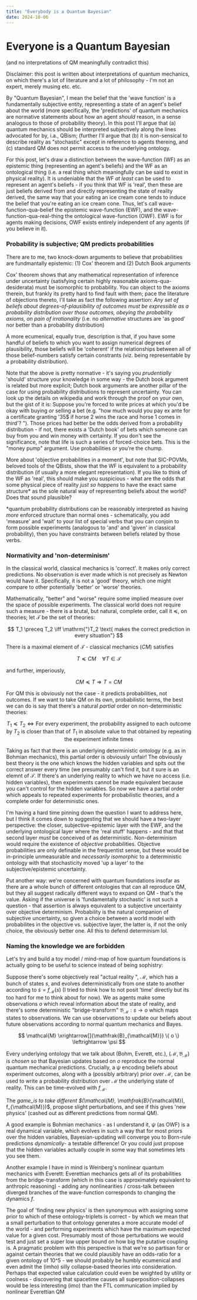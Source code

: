 ```yaml
---
title: "Everybody is a Quantum Bayesian"
date: 2024-10-06
---
```

# Everyone is a Quantum Bayesian
(and no interpretations of QM meaningfully contradict this)

Disclaimer: this post is written about interpretations of quantum mechanics, on which there's a lot of literature and a lot of philosophy - I'm not an expert, merely musing etc. etc.

By "Quantum Bayesian", I mean the belief that the 'wave function' is a fundamentally subjective entity, representing a state of an agent's belief about the world (more specifically, the 'predictions' of quantum mechanics are normative statements about how an agent _should_ reason, in a sense analogous to those of probability theory).  In this post I'll argue that (a) quantum mechanics should be interpreted subjectively along the lines advocated for by, i.a., QBism; (further I'll argue that (b) it is non-sensical to describe reality as "stochastic" except in reference to agents thereing, and (c) standard QM does not permit access to the underlying ontology.  

For this post, let's draw a distinction between the wave-function (WF) as an epistemic thing (representing an agent's beliefs) and the WF as an ontological thing (i.e. a real thing which meaningfully can be said to exist in physical reality).  It is undeniable that the WF _at least_ can be used to represent an agent's beliefs - if you think that WF is 'real', then these are just beliefs derived from and directly representing the state of reality derived, the same way that your eating an ice cream cone tends to induce the belief that you're eating an ice cream cone.  Thus, let's call wave-function-qua-belief the epistemic wave-function (EWF), and the wave-function-qua-real-thing the ontological wave-function (OWF).  EWF is for agents making decisions, OWF exists entirely independent of any agents (if you believe in it).

### Probability is subjective; QM predicts probabilities

There are to me, two knock-down arguments to believe that probabilities are fundmantally epistemic: (1) Cox' theorem and (2) Dutch Book arguments

Cox' theorem shows that any mathematical representation of inference under uncertainty (satisfying certain highly reasonable axioms-qua-desiderata) must be isomorphic to probability.  You can object to the axioms therein, but frankly its pretty hard to find fault with them; pace the literature of objections thereto, I'll take as fact the following assertion: 
*Any set of beliefs about degrees-of-plausibility of outcomes must be expressible as a probability distribution over those outcomes, obeying the probability axioms, on pain of irrationality* (i.e. no _alternative_ structures are 'as good' nor better than a probability distribution)

A more ecumenical, equally true, description is that, if you have some handful of beliefs to which you want to assign numerical degrees of plausibility, those beliefs will be 'coherent' if the relationships between all of those belief-numbers satisfy certain constrants (viz. being representable by a probability distribution).

Note that the above is pretty normative - it's saying you _prudentially_ 'should' structure your knowledge in some way - the Dutch book argument is related but more explicit; Dutch book arguments are another pillar of the case for using probability distributions to represent uncertainty.  You can look up the details on wikipedia and work through the proof on your own, but the gist of it is: 
Suppose you're forced to write prices at which you'd be okay with buying _or_ selling a bet (e.g. "how much would you pay ex ante for a certificate granting '35$ if horse 2 wins the race and horse 1 comes in third'? ").  Those prices had better be the odds derived from a probability distribution - if not, there exists a 'Dutch book' of bets which someone can buy from you and win money with certainty.  If you don't see the significance, note that life is such a series of forced-choice bets.  This is the "money pump" argument.  Use probabilities or you're the chump.

More about 'objective probabilities in a moment', but note that SIC-POVMs, beloved tools of the QBists, show that the WF is equivalent to a probability distribution (if usually a more elegant representation).  If you like to think of the WF as 'real', this should make you suspicious - what are the odds that some physical piece of reality _just so happens_ to have the exact same structure* as the sole natural way of representing beliefs about the world?  Does that sound plausible?

*quantum probability distributions can be reasonably interpreted as having _more_ enforced structure than normal ones - schematically, you add 'measure' and 'wait' to your list of special verbs that you can conjoin to form possible experiments (analogous to 'and' and 'given' in classical probability), then you have constraints between beliefs related by those verbs.

### Normativity and 'non-determinism'
In the classical world, classical mechanics is 'correct'.  It makes only correct predictions.  No observation is ever made which is not precisely as Newton would have it.  Specifically, it is not a 'good' theory, which one might compare to other potentially 'better' or 'worse' theories.

Mathematically, "better" and "worse" require some implied measure over the space of possible experiments. The classical world does not require such a measure - there is a brutal, but natural, complete order, call it $\preceq$, on theories; let $\mathcal{T}$ be the set of theories:

$$
T_1 \preceq T_2 \iff \mathrm{"}T_2 \text{ makes the correct prediction in every situation"}
$$

There is a maximal element of $\mathcal{T}$ - classical mechanics ($CM$) satisfies 

$$T \preceq CM \quad \forall T \in \mathcal{T}$$

and further, imperiously,

$$CM \preceq T \Rightarrow T=CM$$

For QM this is obviously not the case - it predicts probabilities, not outcomes.  If we want to take QM on its own, probabilistic terms, the best we can do is say that there's a natural _partial_ order on non-deterministic theories:

$$T_1 \preceq T_2 \iff \text{For every experiment, the probability assigned to each outcome by } T_2 \text{ is closer than that of } T_1 \text{ in absolute value to that obtained by repeating the experiment infinite times}$$

Taking as fact that there is an underlying deterministic ontology (e.g. as in Bohmian mechanics), this partial order is obviously unfair!  The obviously best theory is the one which knows the hidden variables and spits out the correct answer every time (we presumably can't find it, but it sure is an elemnt of $\mathcal{T}$.  If there's an underlying reality to which we have no access (i.e. hidden variables), then experiments cannot be made equivalent because you can't control for the hidden variables.  So now we have a partial order which appeals to repeated experiments for probabilistic theories, and a complete order for deterministic ones.

I'm having a hard time pinning down the question I want to address here, but I think it comes down to suggesting that we should have a two-layer perspective: the closer, subjective-epistemic layer with the EWF, and the underlying ontological layer where the 'real stuff' happens - and that that second layer _must_ be conceived of as deterministic.  Non-determinism would require the existence of _objective_ probabilities.  Objective probabilities are only definable in the frequentist sense, but these would be in-principle unmeasurable and _necessarily isomorphic_ to a deterministic ontology with that stochasticity moved 'up a layer' to the subjective/epistemic uncertainty.

Put another way: we're concerned with quantum foundations insofar as there are a whole bunch of different ontologies that can all reproduce QM, but they all suggest radically different ways to expand on QM - that's the value.  Asking if the universe is 'fundamentally stochastic' is not such a question - that assertion is always equivalent to a subjective uncertainty over objective determinism.  Probability is the natural companion of subjective uncertainty, so given a choice between a world model with probabilites in the objective vs. subjective layer, the latter is, if not the only choice, the obviously better one.  All this to defend determinism lol.

### Naming the knowledge we are forbidden
Let's try and build a toy model / mind-map of how quantum foundations is actually going to be useful to science instead of being sophistry:

Suppose there's some objectively real "actual reality ", $\mathcal{M}$, which has a bunch of states $s$, and evolves deterministically from one state to another according to $\dot{s} = f_{\mathcal{M}}(s)$ (I tried to think how to not posit 'time' directly but its too hard for me to think about for now).  We as agents make some observations $o$ which reveal information about the state of reality, and there's some deterministic "bridge-transform" $\mathfrak{B}_{\mathcal{M}}: s \rightarrow o$ which maps states to observations.  We can use observations to update our beliefs about future observations according to normal quantum mechanics and Bayes.

$$
\mathcal{M} \xrightarrow[]{\mathfrak{B}_{\mathcal{M}}} \{ o \} \leftrightarrow \psi
$$

Every underlying ontology that we talk about (Bohm, Everett, etc.), $(\mathcal{M}, \mathfrak{B}_{\mathcal{M}})$ is _chosen_ so that Bayesian updates based on $o$ reproduce the normal quantum mechanical predictions.  Crucially, a $\psi$ encoding beliefs about experiment outcomes, along with a (possibly arbitrary) prior over $\mathcal{M}$, can be used to write a probability distribution over $\mathcal{M}$ the underlying state of reality.  This can be time-evolved with $f_{\mathcal{M}}$.

The _game_is to take different $(\mathcal{M}, \mathfrak{B}_{\mathcal{M}), f_{\mathcal{M}})$, propose slight perturbations, and see if this gives 'new physics' (cashed out as different predictions from normal QM).

A good example is Bohmian mechanics - as I understand it, $\psi$ (as OWF) is a real dynamical variable, which evolves in such a way that for most priors over the hidden variables, Bayesian-updating will converge you to Born-rule predictions _dynamically_- a testable difference!  Or you could just propose that the hidden variables actually couple in some way that sometimes lets you see them.

Another example I have in mind is Weinberg's nonlinear quantum mechanics with Everett: Everettian mechanics gets all of its probabilities from the bridge-transform (which in this case is approximately equivalent to anthropic reasoning) - adding any nonlinearities / cross-talk between diverged branches of the wave-function corresponds to changing the dynamics $f$.

The goal of 'finding new physics' is then synonymous with assigning some prior to which of these ontology-triplets is correct - by which we mean that a small perturbation to that ontology generates a more accurate model of the world - and performing experiments which have the maximum expected value for a given cost.  Presumably most of those perturbations we would test and just set a super low upper bound on how big the putative coupling is.  A pragmatic problem with this perspective is that we're so partisan for or against certain theories that we could plausibly have an odds-ratio for a given ontology of 10^5 - we should probably be humbly ecumenical and even admit the (imho) silly collapse-based theories into consideration.  Perhaps that expected value calculation could even be weighted by utility or coolness - discovering that spacetime causes all superposition-collapses would be less interesting (imo) than the FTL communication implied by nonlinear Everettian QM
